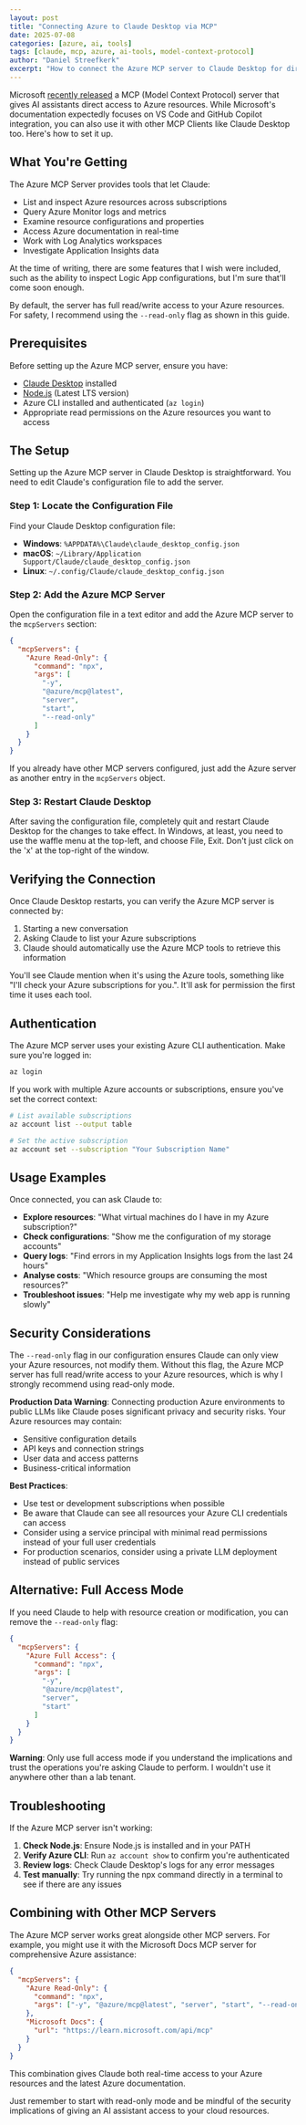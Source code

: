 ```yaml
---
layout: post
title: "Connecting Azure to Claude Desktop via MCP"
date: 2025-07-08
categories: [azure, ai, tools]
tags: [claude, mcp, azure, ai-tools, model-context-protocol]
author: "Daniel Streefkerk"
excerpt: "How to connect the Azure MCP server to Claude Desktop for direct access to Azure resources, enabling Claude to help with Azure development and operations."
---
```


Microsoft [recently released](https://devblogs.microsoft.com/foundry/integrating-azure-ai-agents-mcp/) a MCP (Model Context Protocol) server that gives AI assistants direct access to Azure resources. While Microsoft's documentation expectedly focuses on VS Code and GitHub Copilot integration, you can also use it with other MCP Clients like Claude Desktop too. Here's how to set it up.

## What You're Getting

The Azure MCP Server provides tools that let Claude:

- List and inspect Azure resources across subscriptions
- Query Azure Monitor logs and metrics
- Examine resource configurations and properties
- Access Azure documentation in real-time
- Work with Log Analytics workspaces
- Investigate Application Insights data

At the time of writing, there are some features that I wish were included, such as the ability to inspect Logic App configurations, but I'm sure that'll come soon enough.

By default, the server has full read/write access to your Azure resources. For safety, I recommend using the `--read-only` flag as shown in this guide.

## Prerequisites

Before setting up the Azure MCP server, ensure you have:

- [Claude Desktop](https://claude.ai/download) installed
- [Node.js](https://nodejs.org/) (Latest LTS version)
- Azure CLI installed and authenticated (`az login`)
- Appropriate read permissions on the Azure resources you want to access

## The Setup

Setting up the Azure MCP server in Claude Desktop is straightforward. You need to edit Claude's configuration file to add the server.

### Step 1: Locate the Configuration File

Find your Claude Desktop configuration file:

- **Windows**: `%APPDATA%\Claude\claude_desktop_config.json`
- **macOS**: `~/Library/Application Support/Claude/claude_desktop_config.json`
- **Linux**: `~/.config/Claude/claude_desktop_config.json`

### Step 2: Add the Azure MCP Server

Open the configuration file in a text editor and add the Azure MCP server to the `mcpServers` section:

```json
{
  "mcpServers": {
    "Azure Read-Only": {
      "command": "npx",
      "args": [
        "-y",
        "@azure/mcp@latest",
        "server",
        "start",
        "--read-only"
      ]
    }
  }
}
```

If you already have other MCP servers configured, just add the Azure server as another entry in the `mcpServers` object.

### Step 3: Restart Claude Desktop

After saving the configuration file, completely quit and restart Claude Desktop for the changes to take effect. In Windows, at least, you need to use the waffle menu at the top-left, and choose File, Exit. Don't just click on the 'x' at the top-right of the window.

## Verifying the Connection

Once Claude Desktop restarts, you can verify the Azure MCP server is connected by:

1. Starting a new conversation
2. Asking Claude to list your Azure subscriptions
3. Claude should automatically use the Azure MCP tools to retrieve this information

You'll see Claude mention when it's using the Azure tools, something like "I'll check your Azure subscriptions for you.". It'll ask for permission the first time it uses each tool.

## Authentication

The Azure MCP server uses your existing Azure CLI authentication. Make sure you're logged in:

```bash
az login
```

If you work with multiple Azure accounts or subscriptions, ensure you've set the correct context:

```bash
# List available subscriptions
az account list --output table

# Set the active subscription
az account set --subscription "Your Subscription Name"
```

## Usage Examples

Once connected, you can ask Claude to:

- **Explore resources**: "What virtual machines do I have in my Azure subscription?"
- **Check configurations**: "Show me the configuration of my storage accounts"
- **Query logs**: "Find errors in my Application Insights logs from the last 24 hours"
- **Analyse costs**: "Which resource groups are consuming the most resources?"
- **Troubleshoot issues**: "Help me investigate why my web app is running slowly"

## Security Considerations

The `--read-only` flag in our configuration ensures Claude can only view your Azure resources, not modify them. Without this flag, the Azure MCP server has full read/write access to your Azure resources, which is why I strongly recommend using read-only mode. 

**Production Data Warning**: Connecting production Azure environments to public LLMs like Claude poses significant privacy and security risks. Your Azure resources may contain:
- Sensitive configuration details
- API keys and connection strings
- User data and access patterns
- Business-critical information

**Best Practices**:
- Use test or development subscriptions when possible
- Be aware that Claude can see all resources your Azure CLI credentials can access
- Consider using a service principal with minimal read permissions instead of your full user credentials
- For production scenarios, consider using a private LLM deployment instead of public services

## Alternative: Full Access Mode

If you need Claude to help with resource creation or modification, you can remove the `--read-only` flag:

```json
{
  "mcpServers": {
    "Azure Full Access": {
      "command": "npx",
      "args": [
        "-y",
        "@azure/mcp@latest",
        "server",
        "start"
      ]
    }
  }
}
```

**Warning**: Only use full access mode if you understand the implications and trust the operations you're asking Claude to perform. I wouldn't use it anywhere other than a lab tenant.

## Troubleshooting

If the Azure MCP server isn't working:

1. **Check Node.js**: Ensure Node.js is installed and in your PATH
2. **Verify Azure CLI**: Run `az account show` to confirm you're authenticated
3. **Review logs**: Check Claude Desktop's logs for any error messages
4. **Test manually**: Try running the npx command directly in a terminal to see if there are any issues

## Combining with Other MCP Servers

The Azure MCP server works great alongside other MCP servers. For example, you might use it with the Microsoft Docs MCP server for comprehensive Azure assistance:

```json
{
  "mcpServers": {
    "Azure Read-Only": {
      "command": "npx",
      "args": ["-y", "@azure/mcp@latest", "server", "start", "--read-only"]
    },
    "Microsoft Docs": {
      "url": "https://learn.microsoft.com/api/mcp"
    }
  }
}
```

This combination gives Claude both real-time access to your Azure resources and the latest Azure documentation.

Just remember to start with read-only mode and be mindful of the security implications of giving an AI assistant access to your cloud resources.